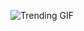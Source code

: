 ![Trending GIF](https://media2.giphy.com/media/v1.Y2lkPThiYjIxNzcya251cXlkcmV4cTdxYjN4dzI4ZHpkd25jaW85MGcwNGl1bXplazQwbyZlcD12MV9naWZzX3NlYXJjaCZjdD1n/YYKoJL28YtscdUTGWA/giphy.gif)
